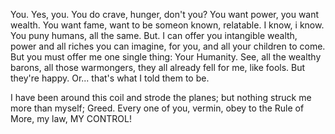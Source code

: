 You. Yes, you.
You do crave, hunger, don't you? 
You want power, you want wealth. You want fame, want to be someon known, relatable. 
I know, i know. You puny humans, all the same.
But. 
I can offer you intangible wealth, power and all riches you can imagine, for you, and all your children to come. 
But you must offer me one single thing: 
Your Humanity. 
See, all the wealthy barons, all those warmongers, they all already fell for me, like fools. 
But they're happy. Or... that's what I told them to be. 

I have been around this coil and strode the planes; but nothing struck me more than myself; Greed.
Every one of you, vermin, obey to the Rule of More, my law, MY CONTROL!
